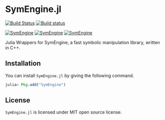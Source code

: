 # SymEngine.jl

[![Build Status](https://travis-ci.org/symengine/SymEngine.jl.svg?branch=master)](https://travis-ci.org/symengine/SymEngine.jl)
[![Build status](https://ci.appveyor.com/api/projects/status/github/symengine/symengine.rb?branch=master&svg=true)](https://ci.appveyor.com/project/isuruf/symengine-jl-pj80f/branch/master)

[![SymEngine](http://pkg.julialang.org/badges/SymEngine_0.4.svg)](http://pkg.julialang.org/?pkg=SymEngine)
[![SymEngine](http://pkg.julialang.org/badges/SymEngine_0.5.svg)](http://pkg.julialang.org/?pkg=SymEngine)
[![SymEngine](http://pkg.julialang.org/badges/SymEngine_0.6.svg)](http://pkg.julialang.org/?pkg=SymEngine)

Julia Wrappers for SymEngine, a fast symbolic manipulation library, written in C++.

## Installation

You can install `SymEngine.jl` by giving the following command.

```julia
julia> Pkg.add("SymEngine")
```

## License

`SymEngine.jl` is licensed under MIT open source license. 
